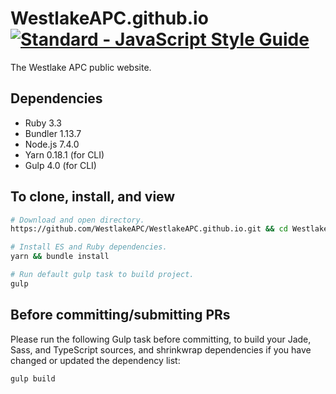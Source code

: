# WestlakeAPC.github.io [![Standard - JavaScript Style Guide](https://cdn.rawgit.com/feross/standard/master/badge.svg)](https://github.com/feross/standard)
The Westlake APC public website.

## Dependencies

- Ruby 3.3
- Bundler 1.13.7
- Node.js 7.4.0
- Yarn 0.18.1 (for CLI)
- Gulp 4.0 (for CLI)

## To clone, install, and view

```bash
# Download and open directory.
https://github.com/WestlakeAPC/WestlakeAPC.github.io.git && cd WestlakeAPC.github.io

# Install ES and Ruby dependencies.
yarn && bundle install

# Run default gulp task to build project.
gulp
```

## Before committing/submitting PRs

Please run the following Gulp task before committing, to build your Jade, Sass, and TypeScript sources, and shrinkwrap dependencies if you have changed or updated the dependency list:

```bash
gulp build
````
